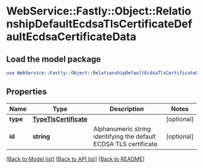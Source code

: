 # WebService::Fastly::Object::RelationshipDefaultEcdsaTlsCertificateDefaultEcdsaCertificateData

## Load the model package
```perl
use WebService::Fastly::Object::RelationshipDefaultEcdsaTlsCertificateDefaultEcdsaCertificateData;
```

## Properties
Name | Type | Description | Notes
------------ | ------------- | ------------- | -------------
**type** | [**TypeTlsCertificate**](TypeTlsCertificate.md) |  | [optional] 
**id** | **string** | Alphanumeric string identifying the default ECDSA TLS certificate. | [optional] 

[[Back to Model list]](../README.md#documentation-for-models) [[Back to API list]](../README.md#documentation-for-api-endpoints) [[Back to README]](../README.md)


